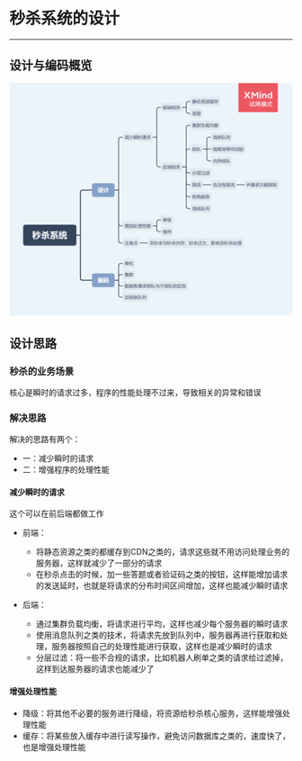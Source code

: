 # 秒杀系统的设计
***
## 设计与编码概览
![](./seckill.png)

## 设计思路
### 秒杀的业务场景
核心是瞬时的请求过多，程序的性能处理不过来，导致相关的异常和错误

### 解决思路
解决的思路有两个：

- 一：减少瞬时的请求
- 二：增强程序的处理性能

#### 减少瞬时的请求
这个可以在前后端都做工作

- 前端：
  - 将静态资源之类的都缓存到CDN之类的，请求这些就不用访问处理业务的服务器，这样就减少了一部分的请求
  - 在秒杀点击的时候，加一些答题或者验证码之类的按钮，这样能增加请求的发送延时，也就是将请求的分布时间区间增加，这样也能减少瞬时请求

- 后端：
  - 通过集群负载均衡，将请求进行平均，这样也减少每个服务器的瞬时请求
  - 使用消息队列之类的技术，将请求先放到队列中，服务器再进行获取和处理，服务器按照自己的处理性能进行获取，这样也是减少瞬时的请求
  - 分层过滤：将一些不合规的请求，比如机器人刷单之类的请求给过滤掉，这样到达服务器的请求也能减少了

#### 增强处理性能

- 降级：将其他不必要的服务进行降级，将资源给秒杀核心服务，这样能增强处理性能
- 缓存：将某些放入缓存中进行读写操作，避免访问数据库之类的，速度快了，也是增强处理性能